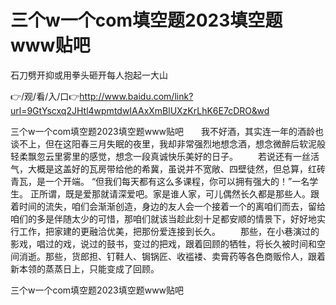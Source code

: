 # 三个w一个com填空题2023填空题www贴吧
石刀劈开抑或用拳头砸开每人抱起一大山

👉/观/看/入/口👉http://www.baidu.com/link?url=9GtYscxq2JHtl4wpmtdwIAAxXmBlUXzKrLhK6E7cDRO&wd

三个w一个com填空题2023填空题www贴吧　　我不好酒，其实连一年的酒龄也谈不上，但在这阳春三月失眠的夜里，我却非常强烈地想念酒，想念微醉后软泥般轻柔飘忽云里雾里的感觉，想念一段真诚快乐美好的日子。
　　若说还有一丝活气，大概是这盖好的瓦房带给他的希冀，虽说并不宽敞、四壁徒然，但总算，红砖青瓦，是一个开端。
“但我们每天都有这么多课程，你可以拥有强大的！”一名学生。
正所谓，既是爱那就请深爱吧。家是谁人家，可儿偶然长久都是那些人。跟着时间的流失，咱们会渐渐创造，身边的友人会一个接着一个的离咱们而去，留给咱们的多是伴随太少的可惜，那咱们就该当趁此刻十足都安顺的情景下，好好地实行工作，把家建的更融洽优美，把那份爱连接到长久。
　　那些，在小巷演过的影戏，唱过的戏，说过的鼓书，变过的把戏，跟着回顾的牺牲，将长久被时间和空间消逝。那些，货郎担、钉鞋人、锔锅匠、收褴褛、卖膏药等各色商贩伶人，跟着新本领的蒸蒸日上，只能变成了回顾。

三个w一个com填空题2023填空题www贴吧
